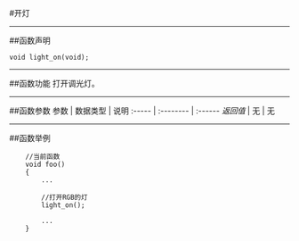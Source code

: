#开灯
***
##函数声明
```
void light_on(void);
```

***
##函数功能
打开调光灯。

***
##函数参数
参数    | 数据类型   | 说明
:----- | :-------- | :------
*返回值*  | 无    | 无

***
##函数举例
```
	//当前函数
	void foo()
	{
		...
		
		//打开RGB的灯
		light_on();
		
		...
	}
```